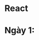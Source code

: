 # React 
# Ngày 1:
<!-- Tìm hiểu React , setup môi trường, dự án, IDE, cấu trúc một dự án React, Viết chương trình Hello Word trong React, cơ chế hot reloading, compiler khi sử dụng công cụ Vite trong React, môi trường dev và production là gì ?,Single page application (SPA) là gì ?, Client side rendering và server side,Arrow function trong Js -->
